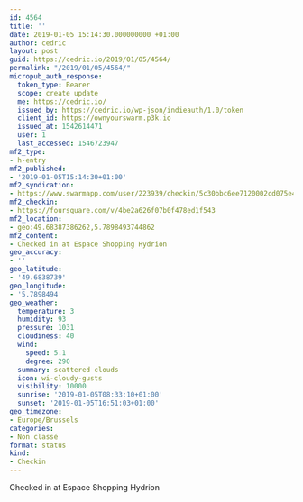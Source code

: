 ```yaml
---
id: 4564
title: ''
date: 2019-01-05 15:14:30.000000000 +01:00
author: cedric
layout: post
guid: https://cedric.io/2019/01/05/4564/
permalink: "/2019/01/05/4564/"
micropub_auth_response:
  token_type: Bearer
  scope: create update
  me: https://cedric.io/
  issued_by: https://cedric.io/wp-json/indieauth/1.0/token
  client_id: https://ownyourswarm.p3k.io
  issued_at: 1542614471
  user: 1
  last_accessed: 1546723947
mf2_type:
- h-entry
mf2_published:
- '2019-01-05T15:14:30+01:00'
mf2_syndication:
- https://www.swarmapp.com/user/223939/checkin/5c30bbc6ee7120002cd075e4
mf2_checkin:
- https://foursquare.com/v/4be2a626f07b0f478ed1f543
mf2_location:
- geo:49.68387386262,5.7898493744862
mf2_content:
- Checked in at Espace Shopping Hydrion
geo_accuracy:
- ''
geo_latitude:
- '49.6838739'
geo_longitude:
- '5.7898494'
geo_weather:
  temperature: 3
  humidity: 93
  pressure: 1031
  cloudiness: 40
  wind:
    speed: 5.1
    degree: 290
  summary: scattered clouds
  icon: wi-cloudy-gusts
  visibility: 10000
  sunrise: '2019-01-05T08:33:10+01:00'
  sunset: '2019-01-05T16:51:03+01:00'
geo_timezone:
- Europe/Brussels
categories:
- Non classé
format: status
kind:
- Checkin
---
```

Checked in at Espace Shopping Hydrion